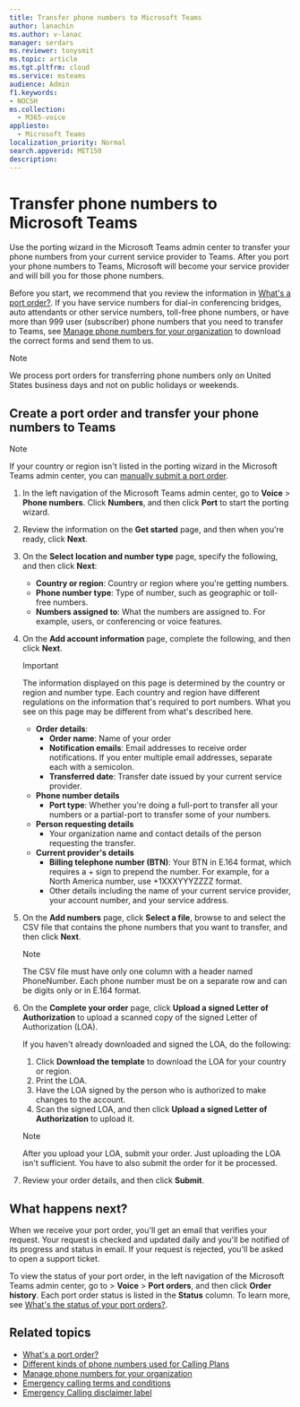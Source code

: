 ```yaml
---
title: Transfer phone numbers to Microsoft Teams
author: lanachin
ms.author: v-lanac
manager: serdars
ms.reviewer: tonysmit
ms.topic: article
ms.tgt.pltfrm: cloud
ms.service: msteams
audience: Admin
f1.keywords:
- NOCSH
ms.collection: 
  - M365-voice
appliesto: 
  - Microsoft Teams
localization_priority: Normal
search.appverid: MET150
description: 
---
```


# Transfer phone numbers to Microsoft Teams

Use the porting wizard in the Microsoft Teams admin center to transfer your phone numbers from your current service provider to Teams. After you port your phone numbers to Teams, Microsoft will become your service provider and will bill you for those phone numbers.

Before you start, we recommend that you review the information in [What's a port order?](port-order-overview.md). If you have service numbers for dial-in conferencing bridges, auto attendants or other service numbers, toll-free phone numbers, or have more than 999 user (subscriber) phone numbers that you need to transfer to Teams, see [Manage phone numbers for your organization](../manage-phone-numbers-for-your-organization/manage-phone-numbers-for-your-organization.md) to download the correct forms and send them to us.

  > [!NOTE]
  > We process port orders for transferring phone numbers only on United States business days and not on public holidays or weekends.

## Create a port order and transfer your phone numbers to Teams

> [!NOTE]
> If your country or region isn't listed in the porting wizard in the Microsoft Teams admin center, you can [manually submit a port order](manually-submit-port-order.md).

1. In the left navigation of the Microsoft Teams admin center, go to **Voice** > **Phone numbers**. Click **Numbers**, and then click **Port** to start the porting wizard.
2. Review the information on the **Get started** page, and then when you're ready, click **Next**.
3. On the **Select location and number type** page, specify the following, and then click **Next**:

    - **Country or region**: Country or region where you're getting numbers.
    - **Phone number type**: Type of number, such as geographic or toll-free numbers.
    - **Numbers assigned to**: What the numbers are assigned to. For example, users, or conferencing or voice features.

4. On the **Add account information** page, complete the following, and then click **Next**.

    > [!IMPORTANT]
    > The information displayed on this page is determined by the country or region and number type. Each country and region have different regulations on the information that's required to port numbers. What you see on this page may be different from what's described here.

    - **Order details**: 
        - **Order name**: Name of your order
        - **Notification emails**: Email addresses to receive order notifications. If you enter multiple email addresses, separate each with a semicolon.
        - **Transferred date**: Transfer date issued by your current service provider.
    - **Phone number details**
        - **Port type**: Whether you're doing a full-port to transfer all your numbers or a partial-port to transfer some of your numbers.
    - **Person requesting details**  
        - Your organization name and contact details of the person requesting the transfer.
    - **Current provider's details**
        - **Billing telephone number (BTN)**: Your BTN in E.164 format, which requires a + sign to prepend the number. For example, for a North America number, use +1XXXYYYZZZZ format.
        - Other details including the name of your current service provider, your account number, and your service address.
            
5. On the **Add numbers** page, click **Select a file**, browse to and select the CSV file that contains the phone numbers that you want to transfer, and then click **Next**.  

    > [!NOTE]
    > The CSV file must have only one column with a header named PhoneNumber. Each phone number must be on a separate row and can be digits only or in E.164 format.

6. On the **Complete your order** page, click **Upload a signed Letter of Authorization** to upload a scanned copy of the signed Letter of Authorization (LOA).

    If you haven't already downloaded and signed the LOA, do the following:
    
    1. Click **Download the template** to download the LOA for your country or region. 
    2. Print the LOA.
    3. Have the LOA signed by the person who is authorized to make changes to the account.
    4. Scan the signed LOA, and then click **Upload a signed Letter of Authorization** to upload it.

    > [!NOTE]
    > After you upload your LOA, submit your order. Just uploading the LOA isn't sufficient. You have to also submit the order for it be processed.

7. Review your order details, and then click **Submit**.


## What happens next?

When we receive your port order, you'll get an email that verifies your request. Your request is checked and updated daily and you'll be notified of its progress and status in email. If your request is rejected, you'll be asked to open a support ticket.

To view the status of your port order, in the left navigation of the Microsoft Teams admin center, go to  > **Voice** > **Port orders**, and then click **Order history**. Each port order status is listed in the **Status** column. To learn more, see [What's the status of your port orders?](port-order-status.md).

## Related topics

- [What's a port order?](port-order-overview.md)
- [Different kinds of phone numbers used for Calling Plans](../different-kinds-of-phone-numbers-used-for-calling-plans.md)
- [Manage phone numbers for your organization](../manage-phone-numbers-for-your-organization/manage-phone-numbers-for-your-organization.md)
- [Emergency calling terms and conditions](../emergency-calling-terms-and-conditions.md)
- [Emergency Calling disclaimer label](https://github.com/MicrosoftDocs/OfficeDocs-SkypeForBusiness/blob/live/Teams/downloads/emergency-calling/emergency-calling-label-(en-us)-(v.1.0).zip?raw=true)